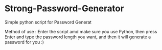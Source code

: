 # Strong-Password-Generator
Simple python script for Password Generat

Method of use :
Enter the script amd make sure you use Python,
then press Enter and type the password length you want,
and then it will generate a password for you :)
